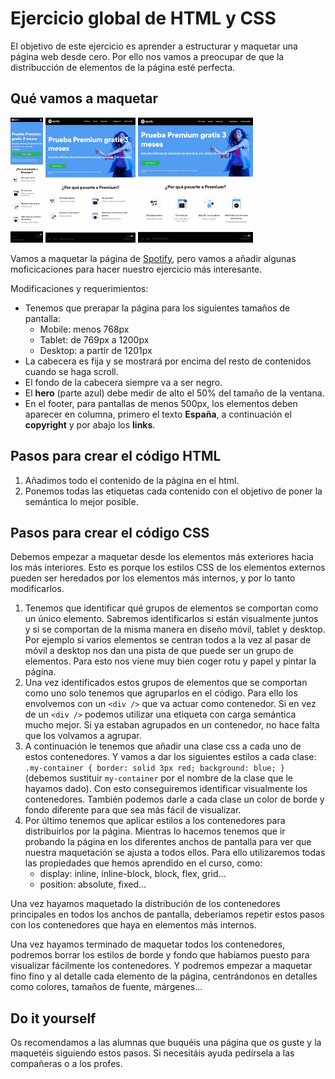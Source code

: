 # Ejercicio global de HTML y CSS

El objetivo de este ejercicio es aprender a estructurar y maquetar una página web desde cero. Por ello nos vamos a preocupar de que la distribucción de elementos de la página esté perfecta.

## Qué vamos a maquetar

<img src="./design/mobile.jpg" alt="Mobile version" height="200"/>
<img src="./design/tablet.jpg" alt="Tablet version" height="200"/>
<img src="./design/desktop.jpg" alt="Desktop version" height="200"/>

Vamos a maquetar la página de [Spotify](https://www.spotify.com/es/premium/), pero vamos a añadir algunas moficicaciones para hacer nuestro ejercicio más interesante.

Modificaciones y requerimientos:

- Tenemos que prerapar la página para los siguientes tamaños de pantalla:
  - Mobile: menos 768px
  - Tablet: de 769px a 1200px
  - Desktop: a partir de 1201px
- La cabecera es fija y se mostrará por encima del resto de contenidos cuando se haga scroll.
- El fondo de la cabecera siempre va a ser negro.
- El **hero** (parte azul) debe medir de alto el 50% del tamaño de la ventana.
- En el footer, para pantallas de menos 500px, los elementos deben aparecer en columna, primero el texto **España**, a continuación el **copyright** y por abajo los **links**.

## Pasos para crear el código HTML

1. Añadimos todo el contenido de la página en el html.
1. Ponemos todas las etiquetas cada contenido con el objetivo de poner la semántica lo mejor posible.

## Pasos para crear el código CSS

Debemos empezar a maquetar desde los elementos más exteriores hacia los más interiores. Esto es porque los estilos CSS de los elementos externos pueden ser heredados por los elementos más internos, y por lo tanto modificarlos.

1. Tenemos que identificar qué grupos de elementos se comportan como un único elemento. Sabremos identificarlos si están visualmente juntos y si se comportan de la misma manera en diseño móvil, tablet y desktop. Por ejemplo si varios elementos se centran todos a la vez al pasar de móvil a desktop nos dan una pista de que puede ser un grupo de elementos. Para esto nos viene muy bien coger rotu y papel y pintar la página.
1. Una vez identificados estos grupos de elementos que se comportan como uno solo tenemos que agruparlos en el código. Para ello los envolvemos con un `<div />` que va actuar como contenedor. Si en vez de un `<div />` podemos utilizar una etiqueta con carga semántica mucho mejor. Si ya estaban agrupados en un contenedor, no hace falta que los volvamos a agrupar.
1. A continuación le tenemos que añadir una clase css a cada uno de estos contenedores. Y vamos a dar los siguientes estilos a cada clase: `.my-container { border: solid 3px red; background: blue; }` (debemos sustituir `my-container` por el nombre de la clase que le hayamos dado). Con esto conseguiremos identificar visualmente los contenedores. También podemos darle a cada clase un color de borde y fondo diferente para que sea más fácil de visualizar.
1. Por último tenemos que aplicar estilos a los contenedores para distribuirlos por la página. Mientras lo hacemos tenemos que ir probando la página en los diferentes anchos de pantalla para ver que nuestra maquetación se ajusta a todos ellos. Para ello utilizaremos todas las propiedades que hemos aprendido en el curso, como:
   - display: inline, inline-block, block, flex, grid...
   - position: absolute, fixed...

Una vez hayamos maquetado la distribución de los contenedores principales en todos los anchos de pantalla, deberiamos repetir estos pasos con los contenedores que haya en elementos más internos.

Una vez hayamos terminado de maquetar todos los contenedores, podremos borrar los estilos de borde y fondo que habíamos puesto para visualizar fácilmente los contenedores. Y podremos empezar a maquetar fino fino y al detalle cada elemento de la página, centrándonos en detalles como colores, tamaños de fuente, márgenes...

## Do it yourself

Os recomendamos a las alumnas que buquéis una página que os guste y la maquetéis siguiendo estos pasos. Si necesitáis ayuda pedírsela a las compañeras o a los profes.
